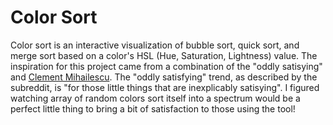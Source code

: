 # Color Sort
Color sort is an interactive visualization of bubble sort, quick sort, and merge sort based on a color's HSL (Hue, Saturation, Lightness) value.
The inspiration for this project came from a combination of the "oddly satisying" and [Clement Mihailescu](https://github.com/clementmihailescu).
The "oddly satisfying" trend, as described by the subreddit, is "for those little things that are inexplicably satisying".
I figured watching array of random colors sort itself into a spectrum would be a perfect little thing to bring a bit of satisfaction to those using the tool!
